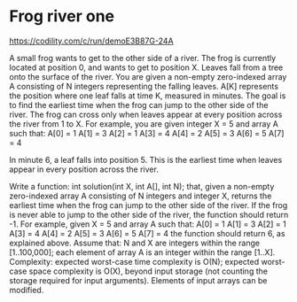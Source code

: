 Frog river one
==================

https://codility.com/c/run/demoE3B87G-24A

A small frog wants to get to the other side of a river. The frog is currently located at position 0, and wants to get to position X. Leaves fall from a tree onto the surface of the river.
You are given a non-empty zero-indexed array A consisting of N integers representing the falling leaves. A[K] represents the position where one leaf falls at time K, measured in minutes.
The goal is to find the earliest time when the frog can jump to the other side of the river. The frog can cross only when leaves appear at every position across the river from 1 to X.
For example, you are given integer X = 5 and array A such that:
	A[0] = 1
	A[1] = 3
	A[2] = 1
	A[3] = 4
	A[4] = 2
	A[5] = 3
	A[6] = 5
	A[7] = 4

In minute 6, a leaf falls into position 5. This is the earliest time when leaves appear in every position across the river.

Write a function:
int solution(int X, int A[], int N);
that, given a non-empty zero-indexed array A consisting of N integers and integer X, returns the earliest time when the frog can jump to the other side of the river.
If the frog is never able to jump to the other side of the river, the function should return -1.
For example, given X = 5 and array A such that:
  A[0] = 1
  A[1] = 3
  A[2] = 1
  A[3] = 4
  A[4] = 2
  A[5] = 3
  A[6] = 5
  A[7] = 4
the function should return 6, as explained above. Assume that:
N and X are integers within the range [1..100,000];
each element of array A is an integer within the range [1..X].
Complexity:
expected worst-case time complexity is O(N);
expected worst-case space complexity is O(X), beyond input storage (not counting the storage required for input arguments).
Elements of input arrays can be modified.

